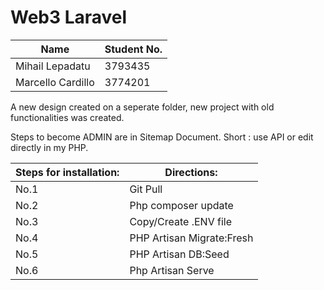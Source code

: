 # Web3 Laravel

| Name | Student No. |
| ------ | ------ |
| Mihail Lepadatu | 3793435 |
| Marcello Cardillo     |3774201|


A new design created on a seperate folder, new project with old functionalities was created.

Steps to become ADMIN are in Sitemap Document.
Short : use API or edit directly in my PHP.

|Steps for installation: | Directions: |
| ------ | ------ |
| No.1 | Git Pull |
| No.2 | Php composer update |
| No.3 | Copy/Create .ENV file |
| No.4 | PHP Artisan Migrate:Fresh |
| No.5 | PHP Artisan DB:Seed |
| No.6 | Php Artisan Serve |






